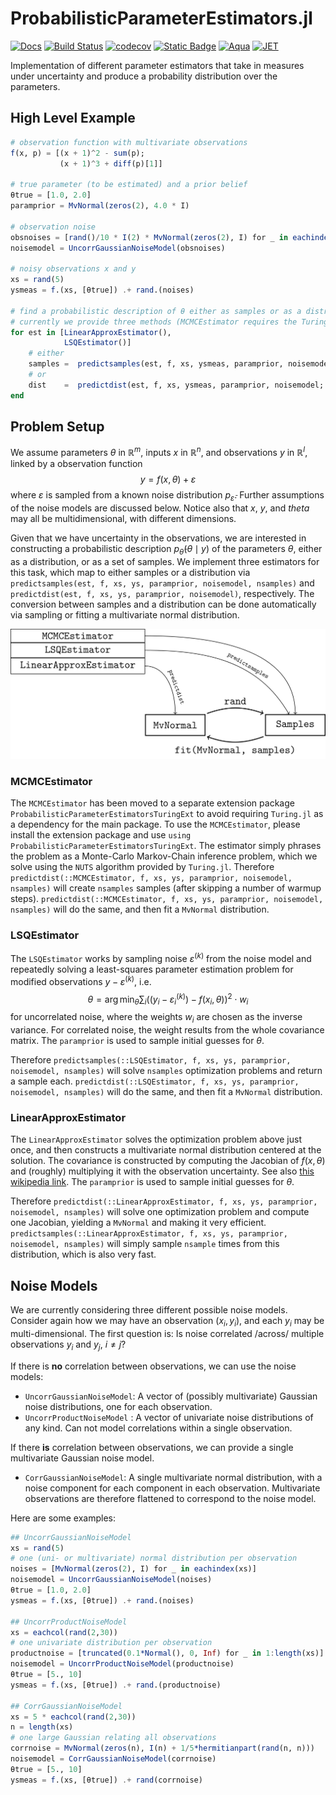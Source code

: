 # ProbabilisticParameterEstimators.jl

[![Docs](https://img.shields.io/badge/docs-dev-blue.svg)](https://romeov.github.io/ProbabilisticParameterEstimators.jl/dev/)
[![Build Status](https://github.com/JuliaCI/BenchmarkTools.jl/workflows/CI/badge.svg)](https://github.com/JuliaCI/BenchmarkTools.jl/actions/workflows/CI.yml?query=branch%3Amaster)
[![codecov](https://codecov.io/gh/RomeoV/ProbabilisticParameterEstimators.jl/graph/badge.svg?token=5J82UXPL8I)](https://codecov.io/gh/RomeoV/ProbabilisticParameterEstimators.jl)
[![Static Badge](https://img.shields.io/badge/Benchmarks-master-yellow?link=https%3A%2F%2Fromeov.github.io%2FProbabilisticParameterEstimators.jl%2Fdev%2Fbench%2F)](https://romeov.github.io/ProbabilisticParameterEstimators.jl/dev/bench/)
[![Aqua](https://img.shields.io/badge/Tested_with-Aqua-turquoise)](https://github.com/JuliaTesting/Aqua.jl)
[![JET](https://img.shields.io/badge/Tested_with-JET-violet)](https://github.com/aviatesk/JET.jl)


Implementation of different parameter estimators that take in measures under uncertainty and produce a probability distribution over the parameters.

## High Level Example

``` julia
# observation function with multivariate observations
f(x, p) = [(x + 1)^2 - sum(p);
           (x + 1)^3 + diff(p)[1]]

# true parameter (to be estimated) and a prior belief
θtrue = [1.0, 2.0]
paramprior = MvNormal(zeros(2), 4.0 * I)

# observation noise
obsnoises = [rand()/10 * I(2) * MvNormal(zeros(2), I) for _ in eachindex(xs)]
noisemodel = UncorrGaussianNoiseModel(obsnoises)

# noisy observations x and y
xs = rand(5)
ysmeas = f.(xs, [θtrue]) .+ rand.(noises)

# find a probabilistic description of θ either as samples or as a distribution
# currently we provide three methods (MCMCEstimator requires the Turing extension)
for est in [LinearApproxEstimator(),
            LSQEstimator()]
    # either
    samples =  predictsamples(est, f, xs, ysmeas, paramprior, noisemodel, 100)
    # or
    dist    =  predictdist(est, f, xs, ysmeas, paramprior, noisemodel; nsamples=100)
end
```

## Problem Setup
We assume parameters $\theta$ in $\mathbb{R}^m$, inputs $x$ in $\mathbb{R}^n$, and observations $y$ in $\mathbb{R}^l$, linked by a observation function $$y = f(x, \theta) + \varepsilon$$ where $\varepsilon$ is sampled from a known noise distribution $p_{\bar{\varepsilon}}$.
Further assumptions of the noise models are discussed below.
Notice also that $x$, $y$, and $theta$ may all be multidimensional, with different dimensions.

Given that we have uncertainty in the observations, we are interested in constructing a probabilistic description $p_{\bar{\theta}}(\theta \mid y)$ of the parameters $\theta$, either as a distribution, or as a set of samples.
We implement three estimators for this task, which map to either samples or a distribution via `predictsamples(est, f, xs, ys, paramprior, noisemodel, nsamples)` and `predictdist(est, f, xs, ys, paramprior, noisemodel)`, respectively.
The conversion between samples and a distribution can be done automatically via sampling or fitting a multivariate normal distribution.

![Estimator Overview](docs/src/assets/distribution_graph/distribution_graph.png)

### MCMCEstimator
The `MCMCEstimator` has been moved to a separate extension package `ProbabilisticParameterEstimatorsTuringExt` to avoid requiring `Turing.jl` as a dependency for the main package.
To use the `MCMCEstimator`, please install the extension package and use `using ProbabilisticParameterEstimatorsTuringExt`.
The estimator simply phrases the problem as a Monte-Carlo Markov-Chain inference problem, which we solve using the `NUTS` algorithm provided by `Turing.jl`.
Therefore `predictdist(::MCMCEstimator, f, xs, ys, paramprior, noisemodel, nsamples)` will create `nsamples` samples (after skipping a number of warmup steps).
`predictdist(::MCMCEstimator, f, xs, ys, paramprior, noisemodel, nsamples)` will do the same, and then fit a `MvNormal` distribution.

### LSQEstimator
The `LSQEstimator` works by sampling noise $\varepsilon^{(k)}$ from the noise model and repeatedly solving a least-squares parameter estimation problem for modified observations $y - \varepsilon^{(k)}$, i.e.
$$\theta = \arg \min_\theta \sum_i ((y_i - \varepsilon_i^{(k)}) - f(x_i, \theta))^2 \cdot w_i$$
for uncorrelated noise, where the weights $w_i$ are chosen as the inverse variance.
For correlated noise, the weight results from the whole covariance matrix.
The `paramprior` is used to sample initial guesses for $\theta$.

Therefore `predictsamples(::LSQEstimator, f, xs, ys, paramprior, noisemodel, nsamples)` will solve `nsamples` optimization problems and return a sample each.
`predictdist(::LSQEstimator, f, xs, ys, paramprior, noisemodel, nsamples)` will do the same, and then fit a `MvNormal` distribution.

### LinearApproxEstimator
The `LinearApproxEstimator` solves the optimization problem above just once, and then constructs a multivariate normal distribution centered at the solution.
The covariance is constructed by computing the Jacobian of $f(x, \theta)$ and (roughly) multiplying it with the observation uncertainty.
See also [this wikipedia link](https://en.wikipedia.org/wiki/Non-linear_least_squares#Extension_by_weights).
The `paramprior` is used to sample initial guesses for $\theta$.

Therefore `predictdist(::LinearApproxEstimator, f, xs, ys, paramprior, noisemodel, nsamples)` will solve one optimization problem and compute one Jacobian, yielding a `MvNormal` and making it very efficient.
`predictsamples(::LinearApproxEstimator, f, xs, ys, paramprior, noisemodel, nsamples)` will simply sample `nsample` times from this distribution, which is also very fast.


## Noise Models
We are currently considering three different possible noise models.
Consider again how we may have an observation $(x_i, y_i)$, and each $y_i$ may be multi-dimensional.
The first question is: Is noise correlated /across/ multiple observations $y_i$ and $y_j$, $i \neq j$?

If there is **no** correlation between observations, we can use the noise models:
- `UncorrGaussianNoiseModel`: A vector of (possibly multivariate) Gaussian noise distributions, one for each observation.
- `UncorrProductNoiseModel` : A vector of univariate noise distributions of any kind. Can not model correlations within a single observation.

If there **is** correlation between observations, we can provide a single multivariate Gaussian noise model.
 - `CorrGaussianNoiseModel`: A single multivariate normal distribution, with a noise component for each component in each observation. Multivariate observations are therefore flattened to correspond to the noise model.

Here are some examples:

``` julia
## UncorrGaussianNoiseModel
xs = rand(5)
# one (uni- or multivariate) normal distribution per observation
noises = [MvNormal(zeros(2), I) for _ in eachindex(xs)]
noisemodel = UncorrGaussianNoiseModel(noises)
θtrue = [1.0, 2.0]
ysmeas = f.(xs, [θtrue]) .+ rand.(noises)

## UncorrProductNoiseModel
xs = eachcol(rand(2,30))
# one univariate distribution per observation
productnoise = [truncated(0.1*Normal(), 0, Inf) for _ in 1:length(xs)]
noisemodel = UncorrProductNoiseModel(productnoise)
θtrue = [5., 10]
ysmeas = f.(xs, [θtrue]) .+ rand.(productnoise)

## CorrGaussianNoiseModel
xs = 5 * eachcol(rand(2,30))
n = length(xs)
# one large Gaussian relating all observations
corrnoise = MvNormal(zeros(n), I(n) + 1/5*hermitianpart(rand(n, n)))
noisemodel = CorrGaussianNoiseModel(corrnoise)
θtrue = [5., 10]
ysmeas = f.(xs, [θtrue]) .+ rand(corrnoise)
```
